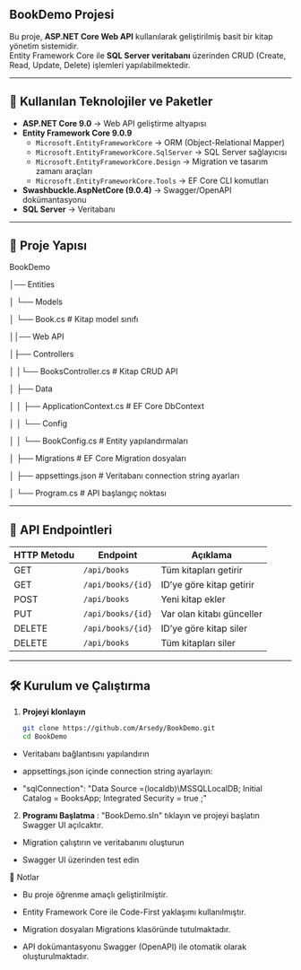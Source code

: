 ﻿## BookDemo Projesi

Bu proje, **ASP.NET Core Web API** kullanılarak geliştirilmiş basit bir kitap yönetim sistemidir.  
Entity Framework Core ile **SQL Server veritabanı** üzerinden CRUD (Create, Read, Update, Delete) işlemleri yapılabilmektedir.

---

## 🚀 Kullanılan Teknolojiler ve Paketler

- **ASP.NET Core 9.0** → Web API geliştirme altyapısı  
- **Entity Framework Core 9.0.9**
  - `Microsoft.EntityFrameworkCore` → ORM (Object-Relational Mapper)  
  - `Microsoft.EntityFrameworkCore.SqlServer` → SQL Server sağlayıcısı  
  - `Microsoft.EntityFrameworkCore.Design` → Migration ve tasarım zamanı araçları  
  - `Microsoft.EntityFrameworkCore.Tools` → EF Core CLI komutları  
- **Swashbuckle.AspNetCore (9.0.4)** → Swagger/OpenAPI dokümantasyonu  
- **SQL Server** → Veritabanı

---

## 📂 Proje Yapısı

BookDemo

│── Entities

│ └── Models

│ └── Book.cs # Kitap model sınıfı

││── Web API

│├── Controllers

│ │└── BooksController.cs # Kitap CRUD API

│ ├── Data

│ │ ├── ApplicationContext.cs # EF Core DbContext

│ │ └── Config

│ │ └── BookConfig.cs # Entity yapılandırmaları

│ ├── Migrations # EF Core Migration dosyaları

│ ├── appsettings.json # Veritabanı connection string ayarları

│ └── Program.cs # API başlangıç noktası


---

## 📖 API Endpointleri

| HTTP Metodu | Endpoint               | Açıklama |
|-------------|------------------------|----------|
| GET         | `/api/books`           | Tüm kitapları getirir |
| GET         | `/api/books/{id}`      | ID’ye göre kitap getirir |
| POST        | `/api/books`           | Yeni kitap ekler |
| PUT         | `/api/books/{id}`      | Var olan kitabı günceller |
| DELETE      | `/api/books/{id}`      | ID’ye göre kitap siler |
| DELETE      | `/api/books`           | Tüm kitapları siler |

---

## 🛠 Kurulum ve Çalıştırma

1. **Projeyi klonlayın**
   ```bash
   git clone https://github.com/Arsedy/BookDemo.git
   cd BookDemo
  - Veritabanı bağlantısını yapılandırın
  - appsettings.json içinde connection string ayarlayın:

  - "sqlConnection": "Data Source =(localdb)\\MSSQLLocalDB; Initial Catalog = BooksApp; Integrated Security = true ;"

2. **Programı Başlatma** : "BookDemo.sln" tıklayın ve projeyi başlatın Swagger UI açılcaktır. 

  - Migration çalıştırın ve veritabanını oluşturun

  - Swagger UI üzerinden test edin

📌 Notlar
- Bu proje öğrenme amaçlı geliştirilmiştir.

- Entity Framework Core ile Code-First yaklaşımı kullanılmıştır.

- Migration dosyaları Migrations klasöründe tutulmaktadır.

- API dokümantasyonu Swagger (OpenAPI) ile otomatik olarak oluşturulmaktadır.
